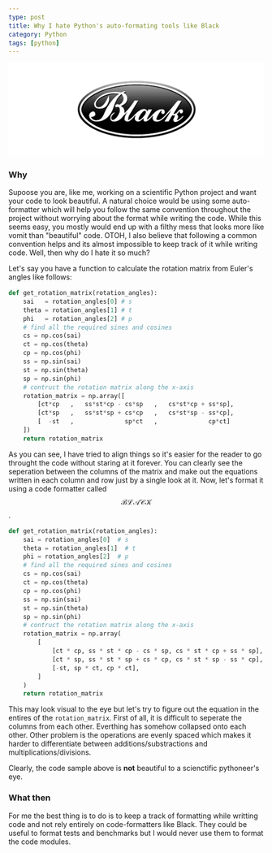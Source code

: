 ```yaml
---
type: post
title: Why I hate Python's auto-formating tools like Black
category: Python
tags: [python]
---
```


![black](https://raw.githubusercontent.com/psf/black/master/docs/_static/logo2-readme.png)

### Why

Supoose you are, like me, working on a scientific Python project and want your code to look beautiful. A natural choice would be using some auto-formatter which will help you follow the same convention throughout the project without worrying about the format while writing the code. While this seems easy, you mostly would end up with a filthy mess that looks more like vomit than "beautiful" code. OTOH, I also believe that following a common convention helps and its almost impossible to keep track of it while writing code. Well, then why do I hate it so much?

Let's say you have a function to calculate the rotation matrix from Euler's angles like follows:

```python
def get_rotation_matrix(rotation_angles):
    sai   = rotation_angles[0] # s
    theta = rotation_angles[1] # t
    phi   = rotation_angles[2] # p
    # find all the required sines and cosines
    cs = np.cos(sai)
    ct = np.cos(theta)
    cp = np.cos(phi)
    ss = np.sin(sai)
    st = np.sin(theta)
    sp = np.sin(phi)
    # contruct the rotation matrix along the x-axis
    rotation_matrix = np.array([
        [ct*cp   ,   ss*st*cp - cs*sp   ,   cs*st*cp + ss*sp],
        [ct*sp   ,   ss*st*sp + cs*cp   ,   cs*st*sp - ss*cp],
        [  -st   ,              sp*ct   ,              cp*ct]
    ])
    return rotation_matrix
```

As you can see, I have tried to align things so it's easier for the reader to go throught the code without staring at it forever. You can clearly see the seperation between the columns of the matrix and make out the equations written in each column and row just by a single look at it. Now, let's format it using a code formatter called $$\mathcal{BLACK}$$.

```python
def get_rotation_matrix(rotation_angles):
    sai = rotation_angles[0]  # s
    theta = rotation_angles[1]  # t
    phi = rotation_angles[2]  # p
    # find all the required sines and cosines
    cs = np.cos(sai)
    ct = np.cos(theta)
    cp = np.cos(phi)
    ss = np.sin(sai)
    st = np.sin(theta)
    sp = np.sin(phi)
    # contruct the rotation matrix along the x-axis
    rotation_matrix = np.array(
        [
            [ct * cp, ss * st * cp - cs * sp, cs * st * cp + ss * sp],
            [ct * sp, ss * st * sp + cs * cp, cs * st * sp - ss * cp],
            [-st, sp * ct, cp * ct],
        ]
    )
    return rotation_matrix
```

This may look visual to the eye but let's try to figure out the equation in the entires of the ``rotation_matrix``. First of all, it is difficult to seperate the columns from each other. Everthing has somehow collapsed onto each other. Other problem is the operations are evenly spaced which makes it harder to differentiate between additions/substractions and multiplications/divisions.

Clearly, the code sample above is **not** beautiful to a scienctific pythoneer's eye.

### What then

For me the best thing is to do is to keep a track of formatting while writting code and not rely entirely on code-formatters like Black. They could be useful to format tests and benchmarks but I would never use them to format the code modules.
